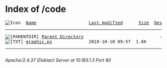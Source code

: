 <!DOCTYPE HTML PUBLIC "-//W3C//DTD HTML 3.2 Final//EN">
<html>
 <head>
  <title>Index of /code</title>
 </head>
 <body>
<h1>Index of /code</h1>
<pre><img src="/icons/blank.gif" alt="Icon "> <a href="?C=N;O=D">Name</a>                    <a href="?C=M;O=A">Last modified</a>      <a href="?C=S;O=A">Size</a>  <a href="?C=D;O=A">Description</a><hr><img src="/icons/back.gif" alt="[PARENTDIR]"> <a href="/">Parent Directory</a>                             -   
<img src="/icons/text.gif" alt="[TXT]"> <a href="graphic.py">graphic.py</a>              2018-10-18 09:57  1.6K  
<hr></pre>
<address>Apache/2.4.37 (Debian) Server at 10.183.1.3 Port 80</address>
</body></html>
